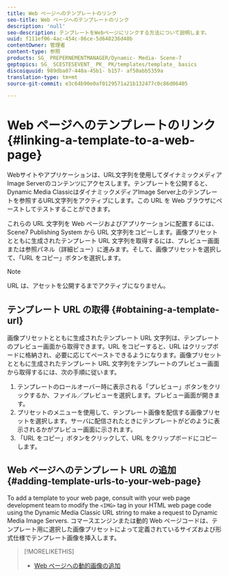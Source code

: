 ```yaml
---
title: Web ページへのテンプレートのリンク
seo-title: Web ページへのテンプレートのリンク
description: 'null'
seo-description: テンプレートをWebページにリンクする方法について説明します。
uuid: f111ef06-4ac-454c-86ce-5d640236d40b
contentOwner: 管理者
content-type: 参照
products: SG_ PREPERNEMENTMANAGER/Dynamic- Media- Scene-7
geptopics: SG_ SCESTESEVENT_ PK_ PK/templates/template_ basics
discoiquuid: 989dba07-448a-45b1- b157- af50abb5359a
translation-type: tm+mt
source-git-commit: e3c64b90e0af0129571a21b132477c0c86d06405

---
```



# Web ページへのテンプレートのリンク{#linking-a-template-to-a-web-page}

Webサイトやアプリケーションは、URL文字列を使用してダイナミックメディアImage Serverのコンテンツにアクセスします。テンプレートを公開すると、Dynamic Media ClassicはダイナミックメディアImage Server上のテンプレートを参照するURL文字列をアクティブにします。この URL を Web ブラウザにペーストしてテストすることができます。

これらの URL 文字列を Web ページおよびアプリケーションに配置するには、Scene7 Publishing System から URL 文字列をコピーします。画像プリセットとともに生成されたテンプレート URL 文字列を取得するには、プレビュー画面または参照パネル（詳細ビュー）に進みます。そして、画像プリセットを選択して、「URL をコピー」ボタンを選択します。

>[!NOTE]
>
>URL は、アセットを公開するまでアクティブになりません。

## テンプレート URL の取得 {#obtaining-a-template-url}

画像プリセットとともに生成されたテンプレート URL 文字列は、テンプレートのプレビュー画面から取得できます。URL をコピーすると、URL はクリップボードに格納され、必要に応じてペーストできるようになります。画像プリセットとともに生成されたテンプレート URL 文字列をテンプレートのプレビュー画面から取得するには、次の手順に従います。

1. テンプレートのロールオーバー時に表示される「プレビュー」ボタンをクリックするか、ファイル／プレビューを選択します。プレビュー画面が開きます。
1. プリセットのメニューを使用して、テンプレート画像を配信する画像プリセットを選択します。サーバに配信されたときにテンプレートがどのように表示されるかがプレビュー画面に示されます。
1. 「URL をコピー」ボタンをクリックして、URL をクリップボードにコピーします。

## Web ページへのテンプレート URL の追加 {#adding-template-urls-to-your-web-page}

To add a template to your web page, consult with your web page development team to modify the `<IMG>` tag in your HTML web page code using the Dynamic Media Classic URL string to make a request to Dynamic Media Image Servers. コマースエンジンまたは動的 Web ページコードは、テンプレート用に選択した画像プリセットによって定義されているサイズおよび形式仕様でテンプレート画像を挿入します。

>[!MORELIKETHIS]
>
>* [Web ページへの動的画像の追加](linking-urls-web-application.md#adding_dynamic_images_to_your_web_page)

